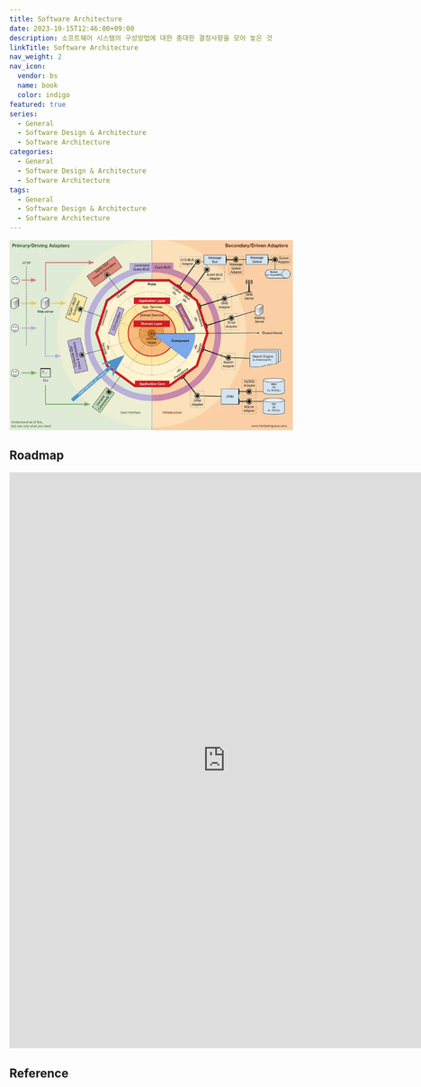 ```yaml
---
title: Software Architecture
date: 2023-10-15T12:46:00+09:00
description: 소프트웨어 시스템의 구성방법에 대한 중대한 결정사항을 모아 놓은 것
linkTitle: Software Architecture
nav_weight: 2
nav_icon:
  vendor: bs
  name: book
  color: indigo
featured: true
series:
  - General
  - Software Design & Architecture
  - Software Architecture
categories:
  - General
  - Software Design & Architecture
  - Software Architecture
tags:
  - General
  - Software Design & Architecture
  - Software Architecture
---
```

![Software Architecture](software-architecture.webp#center)

## Roadmap

<p align="center">
<iframe width="768" height="1024" src="https://roadmap.sh/software-design-architecture?s=652b754df43a58c923ce9d26" frameborder="0" allow="accelerometer; autoplay; encrypted-media; gyroscope; picture-in-picture" allowfullscreen></iframe>
</p>

## Reference
